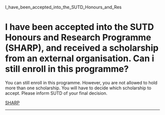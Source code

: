 I_have_been_accepted_into_the_SUTD_Honours_and_Res



I have been accepted into the SUTD Honours and Research Programme (SHARP), and received a scholarship from an external organisation. Can i still enroll in this programme?
==========================================================================================================================================================================

You can still enroll in this programme. However, you are not allowed to hold more than one scholarship. You will have to decide which scholarship to accept. Please inform SUTD of your final decision.

[SHARP](https://www.sutd.edu.sg/tag/sharp/)

---


